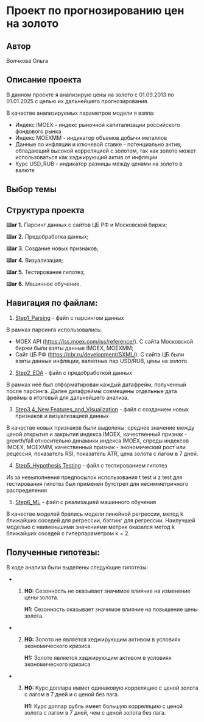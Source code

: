# Проект по прогнозированию цен на золото

## Автор

Волчкова Ольга

## Описание проекта

В данном проекте я анализирую цены на золото с 01.09.2013 по 01.01.2025 с целью их дальнейшего прогнозирования. 

В качестве анализируемых параметров модели я взяла:
* Индекс IMOEX - индекс рыночной капитализации российского фондового рынка
* Индекс MOEXMM - индикатор объемов добычи металлов
* Данные по инфляции и ключевой ставке - потенциально актив, обладающий высокой корреляцией с золотом, так как золото может использоваться как хэджирующий актив от инфляции
* Курс USD_RUB - индикатор разницы между ценами на золото в валюте

## Выбор темы


## Структура проекта

**Шаг 1.** Парсинг данных с сайтов ЦБ РФ и Московской биржи;

**Шаг 2.** Предобработка данных;

**Шаг 3.** Создание новых признаков;

**Шаг 4.** Визуализация;

**Шаг 5.** Тестирование гипотез;

**Шаг 6.** Машинное обучение.
   
## Навигация по файлам:

1) [Step1_Parsing](https://github.com/OVolchkova/ANDAN_project/blob/main/Step1_Parsing.ipynb) - файл с парсингом данных
   
В рамках парсинга использовались:
* MOEX API (https://iss.moex.com/iss/reference/). С сайта Московской биржи были взяты данные IMOEX, MOEXMM;
* Сайт ЦБ РФ (https://cbr.ru/development/SXML/). С сайта ЦБ были взяты данные инфляции, валютных пар USD/RUB, цены на золото

2) [Step2_EDA](https://github.com/OVolchkova/ANDAN_project/blob/main/Step2_EDA.ipynb) - файл с предобработкой данных

В рамках неё был отформатирован каждый датафрейм, полученный после парсинга. Далее датафреймы совмещены отдельные дата фреймы в итоговый для дальнейшего анализа.

3) [Step3,4_New Features_and_Visualization](https://github.com/OVolchkova/ANDAN_project/blob/main/Step3%2C4_New%20Features_and_Visualization.ipynb) - файл с созданием новых признаков и визуализацией данных

В качестве новых признаков были выделены: среднее значение между ценой открытия и закрытия индекса IMOEX, качественный признак - growth/fall относительно динамики индекса IMOEX, спреды индексов IMOEX, MOEXMM, качественный признак - экономический рост или рецессия, показатель RSI, показатель ATR, цена золота с лагом в 7 дней.

4) [Step5_Hypothesis Testing](https://github.com/OVolchkova/ANDAN_project/blob/main/Step5_Hypothesis%20Testing.ipynb) - файл с тестированием гипотез

Из за невыполнения предпосылок использования t test и z test для тестирования гипотез был применен бутстреп для несимметричного распределения

5) [Step6_ML](https://github.com/OVolchkova/ANDAN_project/blob/main/Step6_ML.ipynb) - файл с реализацией машинного обучения

В качестве моделей брались модели линейной регрессии, метод k ближайших соседей для регрессии, бэггинг для регрессии. Наилучшей моделью с наименьшими значениями метрик оказался метод k ближайших соседей с гиперпараметром k = 2.

## Полученные гипотезы:

В ходе анализа были выделены следующие гипотезы: 

* 1) **H0:** Сезонность не оказывает значимое влияние на изменение цены золота.

     **H1:** Сезонность оказывает значимое влияние на повышение цены золота.

* 2) **H0:** Золото не является хеджирующим активом в условиях экономического кризиса.

     **H1:** Золото является хэджирующим активом в условиях экономического кризиса

* 3) **H0:** Курс доллара иммет одинаковую корреляцию с ценой золота с лагом в 7 дней и с ценой без лага.

     **H1:** Курс доллар рубль имеет большую корреляцию с ценой золота с лагом в 7 дней, чем с ценой золота без лага.

